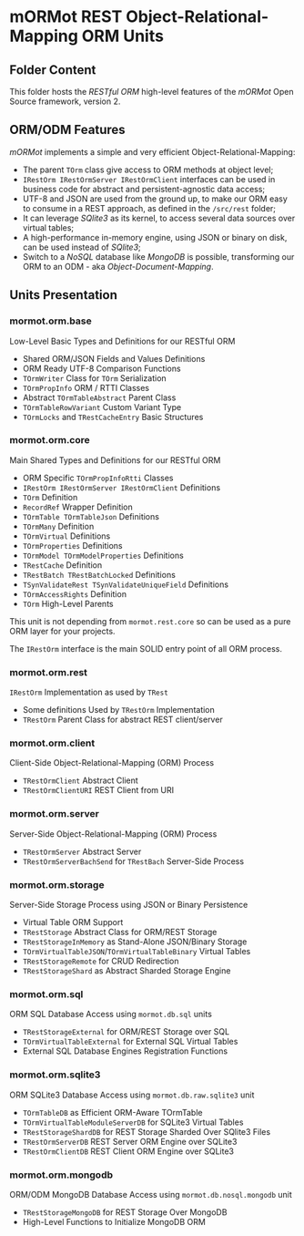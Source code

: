 # mORMot REST Object-Relational-Mapping ORM Units

## Folder Content

This folder hosts the *RESTful ORM* high-level features of the *mORMot* Open Source framework, version 2.

## ORM/ODM Features

*mORMot* implements a simple and very efficient Object-Relational-Mapping:

- The parent `TOrm` class give access to ORM methods at object level;
- `IRestOrm IRestOrmServer IRestOrmClient` interfaces can be used in business code for abstract and persistent-agnostic data access;
- UTF-8 and JSON are used from the ground up, to make our ORM easy to consume in a REST approach, as defined in the `/src/rest` folder;
- It can leverage *SQlite3* as its kernel, to access several data sources over virtual tables;
- A high-performance in-memory engine, using JSON or binary on disk, can be used instead of *SQlite3*;
- Switch to a *NoSQL* database like *MongoDB* is possible, transforming our ORM to an ODM - aka *Object-Document-Mapping*.

## Units Presentation

### mormot.orm.base

Low-Level Basic Types and Definitions for our RESTful ORM
- Shared ORM/JSON Fields and Values Definitions
- ORM Ready UTF-8 Comparison Functions
- `TOrmWriter` Class for `TOrm` Serialization
- `TOrmPropInfo` ORM / RTTI Classes
- Abstract `TOrmTableAbstract` Parent Class
- `TOrmTableRowVariant` Custom Variant Type
- `TOrmLocks` and `TRestCacheEntry` Basic Structures

### mormot.orm.core

Main Shared Types and Definitions for our RESTful ORM
- ORM Specific `TOrmPropInfoRtti` Classes
- `IRestOrm IRestOrmServer IRestOrmClient` Definitions
- `TOrm` Definition
- `RecordRef` Wrapper Definition
- `TOrmTable TOrmTableJson` Definitions
- `TOrmMany` Definition
- `TOrmVirtual` Definitions
- `TOrmProperties` Definitions
- `TOrmModel TOrmModelProperties` Definitions
- `TRestCache` Definition
- `TRestBatch TRestBatchLocked` Definitions
- `TSynValidateRest TSynValidateUniqueField` Definitions
- `TOrmAccessRights` Definition
- `TOrm` High-Level Parents

This unit is not depending from `mormot.rest.core` so can be used as a pure ORM layer for your projects.

The `IRestOrm` interface is the main SOLID entry point of all ORM process.

### mormot.orm.rest

`IRestOrm` Implementation as used by `TRest`
- Some definitions Used by `TRestOrm` Implementation
- `TRestOrm` Parent Class for abstract REST client/server

### mormot.orm.client

Client-Side Object-Relational-Mapping (ORM) Process
- `TRestOrmClient` Abstract Client
- `TRestOrmClientURI` REST Client from URI

### mormot.orm.server

Server-Side Object-Relational-Mapping (ORM) Process
- `TRestOrmServer` Abstract Server
- `TRestOrmServerBachSend` for `TRestBach` Server-Side Process

### mormot.orm.storage

Server-Side Storage Process using JSON or Binary Persistence
- Virtual Table ORM Support
- `TRestStorage` Abstract Class for ORM/REST Storage
- `TRestStorageInMemory` as Stand-Alone JSON/Binary Storage
- `TOrmVirtualTableJSON`/`TOrmVirtualTableBinary` Virtual Tables
- `TRestStorageRemote` for CRUD Redirection
- `TRestStorageShard` as Abstract Sharded Storage Engine

### mormot.orm.sql

ORM SQL Database Access using `mormot.db.sql` units
- `TRestStorageExternal` for ORM/REST Storage over SQL
- `TOrmVirtualTableExternal` for External SQL Virtual Tables
- External SQL Database Engines Registration Functions

### mormot.orm.sqlite3

ORM SQLite3 Database Access using `mormot.db.raw.sqlite3` unit
- `TOrmTableDB` as Efficient ORM-Aware TOrmTable
- `TOrmVirtualTableModuleServerDB` for SQLite3 Virtual Tables
- `TRestStorageShardDB` for REST Storage Sharded Over SQlite3 Files
- `TRestOrmServerDB` REST Server ORM Engine over SQLite3
- `TRestOrmClientDB` REST Client ORM Engine over SQLite3

### mormot.orm.mongodb

ORM/ODM MongoDB Database Access using `mormot.db.nosql.mongodb` unit
- `TRestStorageMongoDB` for REST Storage Over MongoDB
- High-Level Functions to Initialize MongoDB ORM
